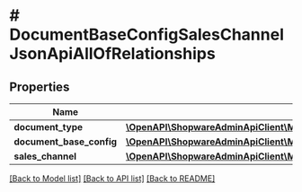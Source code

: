 # # DocumentBaseConfigSalesChannelJsonApiAllOfRelationships

## Properties

Name | Type | Description | Notes
------------ | ------------- | ------------- | -------------
**document_type** | [**\OpenAPI\ShopwareAdminApiClient\Model\DocumentBaseConfigSalesChannelJsonApiAllOfRelationshipsDocumentType**](DocumentBaseConfigSalesChannelJsonApiAllOfRelationshipsDocumentType.md) |  | [optional]
**document_base_config** | [**\OpenAPI\ShopwareAdminApiClient\Model\DocumentBaseConfigSalesChannelJsonApiAllOfRelationshipsDocumentBaseConfig**](DocumentBaseConfigSalesChannelJsonApiAllOfRelationshipsDocumentBaseConfig.md) |  | [optional]
**sales_channel** | [**\OpenAPI\ShopwareAdminApiClient\Model\DocumentBaseConfigSalesChannelJsonApiAllOfRelationshipsSalesChannel**](DocumentBaseConfigSalesChannelJsonApiAllOfRelationshipsSalesChannel.md) |  | [optional]

[[Back to Model list]](../../README.md#models) [[Back to API list]](../../README.md#endpoints) [[Back to README]](../../README.md)
